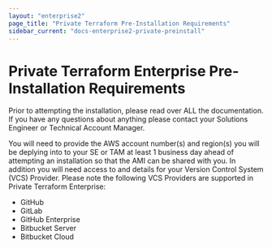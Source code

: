 ```yaml
---
layout: "enterprise2"
page_title: "Private Terraform Pre-Installation Requirements"
sidebar_current: "docs-enterprise2-private-preinstall"
---
```


# Private Terraform Enterprise Pre-Installation Requirements

Prior to attempting the installation, please read over ALL the documentation. If you have any questions about anything please contact your Solutions Engineer or Technical Account Manager. 

You will need to provide the AWS account number(s) and region(s) you will be deplying into to your SE or TAM at least 1 business day ahead of attempting an installation so that the AMI can be shared with you. In addition you will need access to and details for your Version Control System (VCS) Provider. Please note the following VCS Providers are supported in Private Terraform Enterprise:

- GitHub
- GitLab
- GitHub Enterprise
- Bitbucket Server
- Bitbucket Cloud
